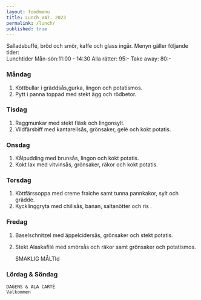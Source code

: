 ```yaml
---
layout: foodmenu
title: Lunch V47. 2023
permalink: /lunch/
published: true
---
```

Salladsbuffé, bröd och smör, kaffe och glass ingår.
Menyn gäller följande tider:  
Lunchtider  Mån-sön:11:00 - 14:30
Alla rätter: 95:- Take away: 80:-
                                
### Måndag

1. Köttbullar i gräddsås,gurka, lingon och potatismos.
2. Pytt i panna toppad med stekt ägg och rödbetor.

### Tisdag
1. Raggmunkar med stekt fläsk och lingonsylt.
2. Vildfärsbiff med kantarellsås, grönsaker, gelé och kokt potatis.

### Onsdag
1. Kålpudding med brunsås, lingon och kokt potatis.
2. Kokt lax med vitvinsås, grönsaker, räkor och kokt potatis.

### Torsdag
1. Köttfärssoppa med creme fraiche samt tunna pannkakor, sylt och grädde. 
2. Kycklinggryta med chilisås, banan, saltanötter och ris .

### Fredag  
1. Baselschnitzel med äppelcidersås, grönsaker och stekt potatis.
2. Stekt Alaskafilé med smörsås och räkor samt grönsaker och potatismos. 
 

     SMAKLIG MÅLTId
  
  ### Lördag & Söndag 
    DAGENS & ALA CARTÈ
    Välkommen
    
       
    

   
    
   
     
